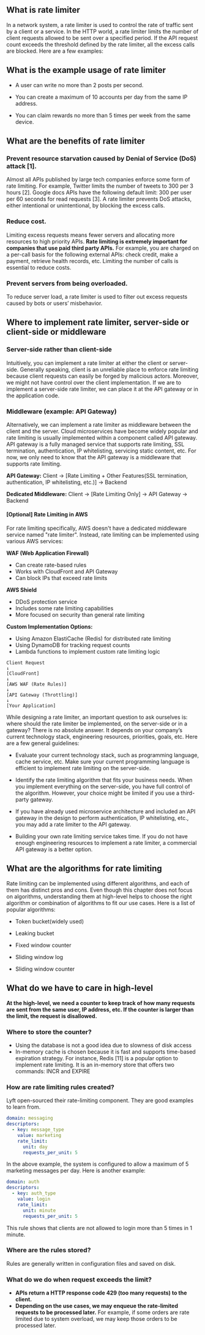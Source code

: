 ## What is rate limiter

In a network system, a rate limiter is used to control the rate of traffic sent by a client or a service. In the HTTP world, a rate limiter limits the number of client requests allowed to be sent over a specified period. If the API request count exceeds the threshold defined by the rate limiter, all the excess calls are blocked. Here are a few examples:

## What is the example usage of rate limiter

- A user can write no more than 2 posts per second.

- You can create a maximum of 10 accounts per day from the same IP address.

- You can claim rewards no more than 5 times per week from the same device.

## What are the benefits of rate limiter

### Prevent resource starvation caused by Denial of Service (DoS) attack [1].

Almost all APIs published by large tech companies enforce some form of rate limiting. For example, Twitter limits the number of tweets to 300 per 3 hours [2]. Google docs APIs have the following default limit: 300 per user per 60 seconds for read requests [3]. A rate limiter prevents DoS attacks, either intentional or unintentional, by blocking the excess calls.

### Reduce cost.

Limiting excess requests means fewer servers and allocating more resources to high priority APIs. **Rate limiting is extremely important for companies that use paid third party APIs.** For example, you are charged on a per-call basis for the following external APIs: check credit, make a payment, retrieve health records, etc. Limiting the number of calls is essential to reduce costs.

### Prevent servers from being overloaded.

To reduce server load, a rate limiter is used to filter out excess requests caused by bots or users’ misbehavior.

## Where to implement rate limiter, server-side or client-side or middleware

### Server-side rather than client-side

Intuitively, you can implement a rate limiter at either the client or server-side.
Generally speaking, client is an unreliable place to enforce rate limiting because client requests can easily be forged by malicious actors. Moreover, we might not have control over the client implementation.
If we are to implement a server-side rate limiter, we can place it at the API gateway or in the application code.

### Middleware (example: API Gateway)

Alternatively, we can implement a rate limiter as middleware between the client and the server.
Cloud microservices have become widely popular and rate limiting is usually implemented within a component called API gateway. API gateway is a fully managed service that supports rate limiting, SSL termination, authentication, IP whitelisting, servicing static content, etc. For now, we only need to know that the API gateway is a middleware that supports rate limiting.

**API Gateway:**
Client -> [Rate Limiting + Other Features(SSL termination, authentication, IP whitelisting, etc.)] -> Backend

**Dedicated Middleware:**
Client -> [Rate Limiting Only] -> API Gateway -> Backend

#### [Optional] Rate Limiting in AWS

For rate limiting specifically, AWS doesn't have a dedicated middleware service named "rate limiter". Instead, rate limiting can be implemented using various AWS services:

**WAF (Web Application Firewall)**

- Can create rate-based rules
- Works with CloudFront and API Gateway
- Can block IPs that exceed rate limits

**AWS Shield**

- DDoS protection service
- Includes some rate limiting capabilities
- More focused on security than general rate limiting

**Custom Implementation Options:**

- Using Amazon ElastiCache (Redis) for distributed rate limiting
- Using DynamoDB for tracking request counts
- Lambda functions to implement custom rate limiting logic

```
Client Request
↓
[CloudFront]
↓
[AWS WAF (Rate Rules)]
↓
[API Gateway (Throttling)]
↓
[Your Application]
```

While designing a rate limiter, an important question to ask ourselves is: where should the rate limiter be implemented, on the server-side or in a gateway? There is no absolute answer. It depends on your company’s current technology stack, engineering resources, priorities, goals, etc. Here are a few general guidelines:

- Evaluate your current technology stack, such as programming language, cache service, etc. Make sure your current programming language is efficient to implement rate limiting on the server-side.

- Identify the rate limiting algorithm that fits your business needs. When you implement everything on the server-side, you have full control of the algorithm. However, your choice might be limited if you use a third-party gateway.

- If you have already used microservice architecture and included an API gateway in the design to perform authentication, IP whitelisting, etc., you may add a rate limiter to the API gateway.

- Building your own rate limiting service takes time. If you do not have enough engineering resources to implement a rate limiter, a commercial API gateway is a better option.

## What are the algorithms for rate limiting

Rate limiting can be implemented using different algorithms, and each of them has distinct pros and cons. Even though this chapter does not focus on algorithms, understanding them at high-level helps to choose the right algorithm or combination of algorithms to fit our use cases. Here is a list of popular algorithms:

- Token bucket(widely used)

- Leaking bucket

- Fixed window counter

- Sliding window log

- Sliding window counter

## What do we have to care in high-level

**At the high-level, we need a counter to keep track of how many requests are sent from the same user, IP address, etc. If the counter is larger than the limit, the request is disallowed.**

### Where to store the counter?

- Using the database is not a good idea due to slowness of disk access
- In-memory cache is chosen because it is fast and supports time-based expiration strategy. For instance, Redis [11] is a popular option to implement rate limiting. It is an in-memory store that offers two commands: INCR and EXPIRE

### How are rate limiting rules created?

Lyft open-sourced their rate-limiting component. They are good examples to learn from.

```yaml
domain: messaging
descriptors:
  - key: message_type
    value: marketing
    rate_limit:
      unit: day
      requests_per_unit: 5
```

In the above example, the system is configured to allow a maximum of 5 marketing messages per day. Here is another example:

```yaml
domain: auth
descriptors:
  - key: auth_type
    value: login
    rate_limit:
      unit: minute
      requests_per_unit: 5
```

This rule shows that clients are not allowed to login more than 5 times in 1 minute.

### Where are the rules stored?

Rules are generally written in configuration files and saved on disk.

### What do we do when request exceeds the limit?

- **APIs return a HTTP response code 429 (too many requests) to the client.**
- **Depending on the use cases, we may enqueue the rate-limited requests to be processed later.** For example, if some orders are rate limited due to system overload, we may keep those orders to be processed later.
